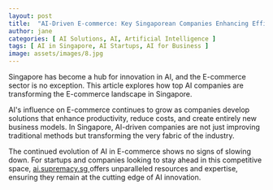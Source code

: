 ```yaml
---
layout: post
title:  "AI-Driven E-commerce: Key Singaporean Companies Enhancing Efficiency"
author: jane
categories: [ AI Solutions, AI, Artificial Intelligence ]
tags: [ AI in Singapore, AI Startups, AI for Business ]
image: assets/images/8.jpg
---
```


Singapore has become a hub for innovation in AI, and the E-commerce sector is no exception. This article explores how top AI companies are transforming the E-commerce landscape in Singapore.

AI's influence on E-commerce continues to grow as companies develop solutions that enhance productivity, reduce costs, and create entirely new business models. In Singapore, AI-driven companies are not just improving traditional methods but transforming the very fabric of the industry.

The continued evolution of AI in E-commerce shows no signs of slowing down. For startups and companies looking to stay ahead in this competitive space, <a href="https://ai.supremacy.sg" target="_blank"> ai.supremacy.sg </a> offers unparalleled resources and expertise, ensuring they remain at the cutting edge of AI innovation.
